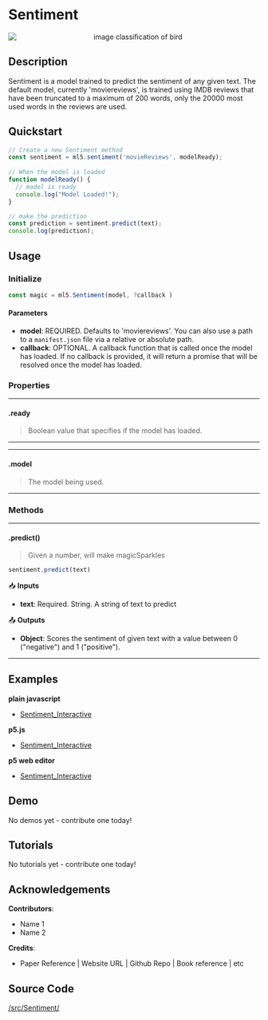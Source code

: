 # Sentiment


<center>
    <img style="display:block; max-height:20rem" alt="image classification of bird" src="https://via.placeholder.com/150">
</center>


## Description

Sentiment is a model trained to predict the sentiment of any given text. The default model, currently 'moviereviews', is trained using IMDB reviews that have been truncated to a maximum of 200 words, only the 20000 most used words in the reviews are used.

## Quickstart

```js
// Create a new Sentiment method
const sentiment = ml5.sentiment('movieReviews', modelReady);
      
// When the model is loaded
function modelReady() {
  // model is ready
  console.log("Model Loaded!");
}

// make the prediction
const prediction = sentiment.predict(text);
console.log(prediction);
```


## Usage

### Initialize

```js
const magic = ml5.Sentiment(model, ?callback )
```

#### Parameters
* **model**: REQUIRED. Defaults to 'moviereviews'. You can also use a path to a `manifest.json` file via a relative or absolute path.
* **callback**: OPTIONAL. A callback function that is called once the model has loaded. If no callback is provided, it will return a promise that will be resolved once the model has loaded.


### Properties

***
#### .ready
> Boolean value that specifies if the model has loaded.
***

***
#### .model
> The model being used.
***


### Methods


***
#### .predict()
> Given a number, will make magicSparkles

```js
sentiment.predict(text)
```

📥 **Inputs**

* **text**: Required. String. A string of text to predict 


📤 **Outputs**

* **Object**: Scores the sentiment of given text with a value between 0 ("negative") and 1 ("positive").

***


## Examples

**plain javascript**
* [Sentiment_Interactive]()

**p5.js**
* [Sentiment_Interactive]()

**p5 web editor**
* [Sentiment_Interactive]()

## Demo

No demos yet - contribute one today!

## Tutorials

No tutorials yet - contribute one today!


## Acknowledgements

**Contributors**:
  * Name 1
  * Name 2

**Credits**:
  * Paper Reference | Website URL | Github Repo | Book reference | etc


## Source Code

[/src/Sentiment/](https://github.com/ml5js/ml5-library/tree/release/src/Sentiment)

